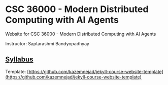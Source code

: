 # CSC 36000 - Modern Distributed Computing with AI Agents

Website for CSC 36000 - Modern Distributed Computing with AI Agents

Instructor: Saptarashmi Bandyopadhyay

[Syllabus
](/static_files/Syllabus.pdf)
---

Template: [https://github.com/kazemnejad/jekyll-course-website-template](https://github.com/kazemnejad/jekyll-course-website-template)
